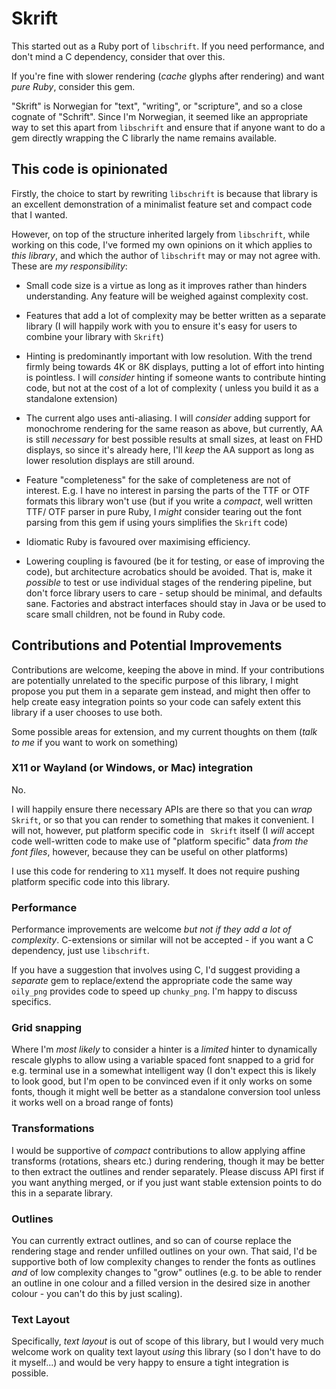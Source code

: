 
# Skrift

This started out as a Ruby port of `libschrift`. If you need
performance, and don't mind a C dependency, consider that over this.

If you're fine with slower rendering (*cache* glyphs after rendering)
and want *pure Ruby*, consider this gem.

"Skrift" is Norwegian for "text", "writing", or "scripture", and so a
close cognate of "Schrift". Since I'm Norwegian, it seemed like an
appropriate way to set this apart from `libschrift` and ensure that if
anyone want to do a gem directly wrapping the C librarly the name remains
available.


## This code is opinionated

Firstly, the choice to start by rewriting `libschrift` is because that
library is an excellent demonstration of a minimalist feature set and
compact code that I wanted.

However, on top of the structure inherited largely from `libschrift`,
while working on this code, I've formed my own opinions on it which
applies to *this library*, and which the author of `libschrift` may or
may not agree with. These are *my responsibility*:

* Small code size is a virtue as long as it improves rather than hinders
  understanding. Any feature will be weighed against complexity cost.

* Features that add a lot of complexity may be better written as a
  separate library (I will happily work with you to ensure it's easy for
  users to combine your library with `Skrift`)

* Hinting is predominantly important with low resolution. With the trend
  firmly being towards 4K or 8K displays, putting a lot of effort into
  hinting is pointless. I will *consider* hinting if someone wants to
  contribute hinting code, but not at the cost of a lot of complexity (
  unless you build it as a standalone extension)
  
* The current algo uses anti-aliasing. I will *consider* adding support
  for monochrome rendering for the same reason as above, but currently, AA
  is still *necessary* for best possible results at small sizes, at least
  on FHD displays, so since it's already here, I'll *keep* the AA
  support as long as lower resolution displays are still around.
  
* Feature "completeness" for the sake of completeness are not of interest.
  E.g. I have no interest in parsing the parts of the TTF or OTF formats
  this library won't use (but if you write a *compact*, well written
  TTF/ OTF parser in pure Ruby, I *might* consider tearing out the
  font parsing from this gem if using yours simplifies the `Skrift` code)
  
* Idiomatic Ruby is favoured over maximising efficiency.

* Lowering coupling is favoured (be it for testing, or ease of improving
  the code), but architecture acrobatics should be avoided. That is,
  make it *possible* to test or use individual stages of the rendering
  pipeline, but don't force library users to care - setup should be
  minimal, and defaults sane. Factories and abstract interfaces should
  stay in Java or be used to scare small children, not be found in
  Ruby code.

  
## Contributions and Potential Improvements

Contributions are welcome, keeping the above in mind. If your
contributions are potentially unrelated to the specific purpose of this
library, I might propose you put them in a separate gem instead, and
might then offer to help create easy integration points so your code can
safely extent this library if a user chooses to use both.

Some possible areas for extension, and my current thoughts on them
(*talk to me* if you want to work on something)

### X11 or Wayland (or Windows, or Mac) integration

No.

I will happily ensure there necessary APIs are there so that you can
*wrap* `Skrift`, or so that you can render to something that makes it
convenient. I will not, however, put platform specific code in `
Skrift` itself (I *will* accept code well-written code to make use of
"platform specific" data *from the font files*, however, because they can
be useful on other platforms)

I use this code for rendering to `X11` myself. It does not require
pushing platform specific code into this library.


### Performance

Performance improvements are welcome *but not if they add a lot of
complexity*. C-extensions or similar will not be accepted - if you
want a C dependency, just use `libschrift`.

If you have a suggestion that involves using C, I'd suggest providing a
*separate* gem to replace/extend the appropriate code the same way
`oily_png` provides code to speed up `chunky_png`. I'm happy to discuss
specifics.

### Grid snapping

Where I'm *most likely* to consider a hinter is a *limited* hinter
to dynamically rescale glyphs to allow using a variable spaced font
snapped to a grid for e.g. terminal use in a somewhat intelligent way (I
don't expect this is likely to look good, but I'm open to be convinced
even if it only works on some fonts, though it might well be better as a
standalone conversion tool unless it works well on a broad range of
fonts)

### Transformations

I would be supportive of *compact* contributions to allow applying affine
transforms (rotations, shears etc.) during rendering, though it may be
better to then extract the outlines and render separately. Please
discuss API first if you want anything merged, or if you just want
stable extension points to do this in a separate library.

### Outlines

You can currently extract outlines, and so can of course replace the
rendering stage and render unfilled outlines on your own. That said, I'd
be supportive both of low complexity changes to render the fonts as
outlines *and* of low complexity changes to "grow" outlines (e.g. to
be able to render an outline in one colour and a filled version in the
desired size in another colour - you can't do this by just scaling).

### Text Layout

Specifically, *text layout* is out of scope of this library, but I would
very much welcome work on quality text layout *using* this library (so I
don't have to do it myself...) and would be very happy to ensure a tight
integration is possible.

